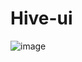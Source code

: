 # Hive-ui
 ![image](https://github.com/HiveChat/Hive-ui/blob/master/Icons/Main%20Icon%20Vector/Hive_2.1.png)
